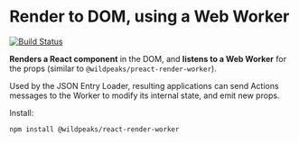 # Render to DOM, using a Web Worker

[![Build Status](https://travis-ci.org/wildpeaks/package-react-render-worker.svg?branch=master)](https://travis-ci.org/wildpeaks/package-react-render-worker)

**Renders a React component** in the DOM,
and **listens to a Web Worker** for the props (similar to `@wildpeaks/preact-render-worker`).

Used by the JSON Entry Loader, resulting applications can send Actions messages to the Worker
to modify its internal state, and emit new props.

Install:

	npm install @wildpeaks/react-render-worker

